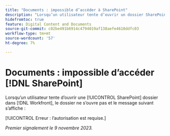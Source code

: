 ```yaml
---
title: "Documents : impossible d’accéder à SharePoint"
description: "Lorsqu’un utilisateur tente d’ouvrir un dossier SharePoint dans Workfront, il ne l’ouvre pas et un message s’affiche."
hidefromtoc: true
feature: Digital Content and Documents
source-git-commit: c02be491b6914c4794019af138aefe4610ddfc03
workflow-type: tm+mt
source-wordcount: '57'
ht-degree: 7%

---
```



# Documents : impossible d’accéder [!DNL SharePoint]

<!--WF and WFP-->

Lorsqu’un utilisateur tente d’ouvrir une [!UICONTROL SharePoint] dossier dans [!DNL Workfront], le dossier ne s’ouvre pas et le message suivant s’affiche :

[!UICONTROL Erreur : l’autorisation est requise.]

_Premier signalement le 9 novembre 2023._
